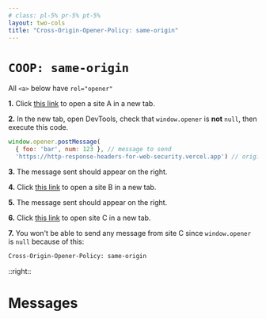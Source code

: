 ```yaml
---
# class: pl-5% pr-5% pt-5%
layout: two-cols
title: "Cross-Origin-Opener-Policy: same-origin"
---
```

<h1><code>COOP: same-origin</code></h1>

<Transform scale="0.8">

All `<a>` below have <code>rel="opener"</code>

<b>1.</b> Click <a href="https://www.giacomodebidda.com/" rel="opener" target="_blank">this link</a> to open a <span class="color:accent">site A</span> in a new tab.

<b>2.</b> In the new tab, open DevTools, check that `window.opener` is **not** `null`, then execute this code.

<!-- in development: -->
<!-- ```js
window.opener.postMessage(
  'hello from another origin', // message
  'http://localhost:3030') // origin of these slides
``` -->

<!-- in production: -->
```js
window.opener.postMessage(
  { foo: 'bar', num: 123 }, // message to send
  'https://http-response-headers-for-web-security.vercel.app') // origin of these slides
```

<b>3.</b> The message sent should appear on the right.

<b>4.</b> Click <a href="https://kitchen-sink-demos.vercel.app/" rel="opener" target="_blank">this link</a> to open a <span class="color:accent">site B</span> in a new tab.

<b>5.</b> The message sent should appear on the right.

<b>6.</b> Click <a href="https://kitchen-sink-demos.vercel.app/api/coop" rel="opener" target="_blank">this link</a> to open <span class="color:accent">site C</span> in a new tab.

<b>7.</b> You won't be able to send any message from <span class="color:accent">site C</span> since `window.opener` is `null` because of this:

```txt
Cross-Origin-Opener-Policy: same-origin
```

</Transform>

::right::

<h1>Messages</h1>

<Transform scale="0.85">

<MessageLog ignore-same-origin-messages />
<!-- <MessageLog /> -->

</Transform>

<!--
The Window interface's `opener` property returns a reference to the window that opened the window, either with `open()`, or by navigating a link with a `target` attribute. In other words, if window A opens window B, B.opener returns A.

Browsers implicitly set `rel=noopener` for any `target=_blank` link. See [here](https://mathiasbynens.github.io/rel-noopener/).

Even if the tab of site A (or site B) has a reference to the Window that opened it (i.e. the Window of the slides), site A (or site B) cannot access `window.opener.document` or `window.opener.origin` because of the same-origin policy. However, site A (or site B) can send messages to the origin of the slides using `window.opener.postMessage()` [as mentioned here](https://stackoverflow.com/a/25098153/3036129).

From site C we can't use `window.opener.postMessage()` because `window.opener` is `null` due to the `Cross-Origin-Opener-Policy: same-origin` header.

From site A or site B (but not site C) we could also do something like this:

```
window.opener.location.replace('https://pranx.com/hacker/')
```

However, this will not work in any case:

```
window.opener.navigation.navigate('https://pranx.com/hacker/')
```

This will not work either:

```
window.opener.open('https://pranx.com/hacker/')
```

- Windows opened because of links with a target of _blank don't get an opener, unless explicitly requested with rel=opener.
- Having a Cross-Origin-Opener-Policy header with a value of same-origin prevents setting opener. Since the new window is loaded in a different browsing context, it won't have a reference to the opening window.
- [`opener` property](https://developer.mozilla.org/en-US/docs/Web/API/Window/opener)
- [HTML `rel=opener`](https://developer.mozilla.org/en-US/docs/Web/HTML/Attributes/rel#opener)

Why do we need site isolation? It's explained in the document [Post-Spectre Threat Model Re-Think](https://chromium.googlesource.com/chromium/src/+/master/docs/security/side-channel-threat-model.md). Here's an excerpt:

> we definitely need some sort of ‘privileged/PII data isolation’ guarantees as well, for example ensuring that password and credit card info are not speculatively loaded into a renderer process without user consent. 
-->
